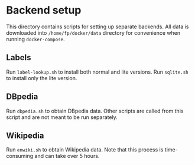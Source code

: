 Backend setup
=============
This directory contains scripts for setting up separate backends. All data is downloaded into ``/home/fp/docker/data``
directory for convenience when running ``docker-compose``.

## Labels
Run ``label-lookup.sh`` to install both normal and lite versions. Run ``sqlite.sh`` to install only the lite version.
## DBpedia
Run ``dbpedia.sh`` to obtain DBpedia data. Other scripts are called from this script and are not meant to be run separately.
## Wikipedia
Run ``enwiki.sh`` to obtain Wikipedia data. Note that this process is time-consuming and can take over 5 hours.